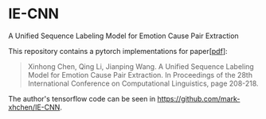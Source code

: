 # IE-CNN
A Unified Sequence Labeling Model for Emotion Cause Pair Extraction


This repository contains a pytorch implementations for paper\[[pdf](https://www.aclweb.org/anthology/2020.coling-main.18.pdf)\]:

>Xinhong Chen, Qing Li, Jianping Wang. A Unified Sequence Labeling Model for Emotion Cause Pair Extraction. In Proceedings of the 28th International Conference on Computational Linguistics, page 208-218.

The author's tensorflow code can be seen in https://github.com/mark-xhchen/IE-CNN. 
